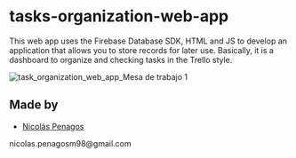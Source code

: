# tasks-organization-web-app
This web app uses the Firebase Database SDK, HTML and JS to develop an application that allows you to store records for later use. Basically, it is a dashboard to organize and checking tasks in the Trello style.

![task_organization_web_app_Mesa de trabajo 1](https://user-images.githubusercontent.com/47872252/98217935-2c21fb00-1f19-11eb-9bc2-895e6b542b5d.png)

## Made by
  <ul>
  <li><div><a href="https://github.com/nicolaspenagos" title="Nicolas Penagos">Nicolás Penagos</a>   </div></li>
  </ul> 
     <p>   nicolas.penagosm98@gmail.com </p>
